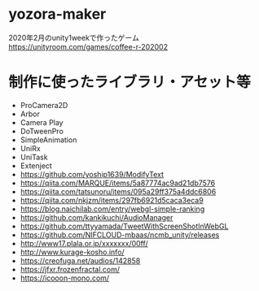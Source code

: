 # yozora-maker

2020年2月のunity1weekで作ったゲーム  
https://unityroom.com/games/coffee-r-202002  


# 制作に使ったライブラリ・アセット等

* ProCamera2D
* Arbor
* Camera Play
* DoTweenPro
* SimpleAnimation
* UniRx
* UniTask
* Extenject
* https://github.com/yoship1639/ModifyText
* https://qiita.com/MARQUE/items/5a87774ac9ad21db7576
* https://qiita.com/tatsunoru/items/095a29ff375a4ddc6806
* https://qiita.com/nkjzm/items/297fb6921d5caca3eca9
* https://blog.naichilab.com/entry/webgl-simple-ranking
* https://github.com/kankikuchi/AudioManager
* https://github.com/ttyyamada/TweetWithScreenShotInWebGL
* https://github.com/NIFCLOUD-mbaas/ncmb_unity/releases
* http://www17.plala.or.jp/xxxxxxx/00ff/
* http://www.kurage-kosho.info/
* https://creofuga.net/audios/142858
* https://jfxr.frozenfractal.com/
* https://icooon-mono.com/


